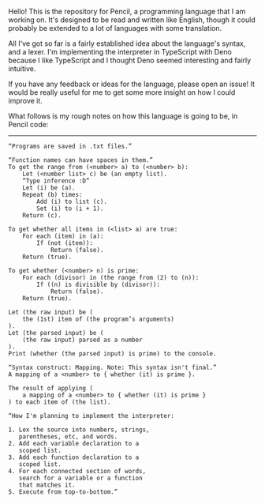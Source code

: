 Hello! This is the repository for Pencil, a programming language that I am working on. It's designed to be read and written like English, though it could probably be extended to a lot of languages with some translation.

All I've got so far is a fairly established idea about the language's syntax, and a lexer. I'm implementing the interpreter in TypeScript with Deno because I like TypeScript and I thought Deno seemed interesting and fairly intuitive.

If you have any feedback or ideas for the language, please open an issue! It would be really useful for me to get some more insight on how I could improve it.

What follows is my rough notes on how this language is going to be, in Pencil code:

---

```
“Programs are saved in .txt files.”

“Function names can have spaces in them.”
To get the range from (<number> a) to (<number> b):
    Let (<number list> c) be (an empty list).
    “Type inference :D”
    Let (i) be (a).
    Repeat (b) times:
        Add (i) to list (c).
        Set (i) to (i + 1).
    Return (c).

To get whether all items in (<list> a) are true:
    For each (item) in (a):
        If (not (item)):
            Return (false).
    Return (true).

To get whether (<number> n) is prime:
    For each (divisor) in (the range from (2) to (n)):
        If ((n) is divisible by (divisor)):
            Return (false).
    Return (true).

Let (the raw input) be (
    the (1st) item of (the program’s arguments)
).
Let (the parsed input) be (
    (the raw input) parsed as a number
).
Print (whether (the parsed input) is prime) to the console.

“Syntax construct: Mapping. Note: This syntax isn't final.”
A mapping of a <number> to { whether (it) is prime }.

The result of applying (
    a mapping of a <number> to { whether (it) is prime }
) to each item of (the list).

“How I'm planning to implement the interpreter:

1. Lex the source into numbers, strings,
   parentheses, etc, and words.
2. Add each variable declaration to a
   scoped list.
3. Add each function declaration to a
   scoped list.
4. For each connected section of words,
   search for a variable or a function
   that matches it.
5. Execute from top-to-bottom.”
```
